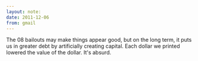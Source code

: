 ```yaml
---
layout: note:
date: 2011-12-06
from: gmail
---
```


The 08 bailouts may make things appear good, but on the long term, it puts us in greater debt by artificially creating capital. Each dollar we printed lowered the value of the dollar. It's absurd. 
